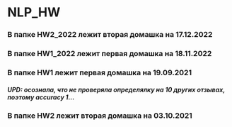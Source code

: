# NLP_HW
### В папке HW2_2022 лежит вторая домашка на 17.12.2022
### В папке HW1_2022 лежит первая домашка на 18.11.2022

### В папке HW1 лежит первая домашка на 19.09.2021
##### UPD: осознала, что не проверяла определялку на 10 других отзывах, поэтому accuracy 1...
### В папке HW2 лежит вторая домашка на 03.10.2021
